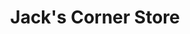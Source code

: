 ---
title: "Jack's Corner Store"
url: /muskegon/jacks-corner-store-grand-haven-road/
shop: convenience
---
